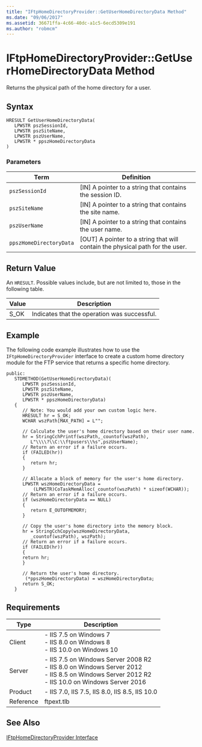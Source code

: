 ```yaml
---
title: "IFtpHomeDirectoryProvider::GetUserHomeDirectoryData Method"
ms.date: "09/06/2017"
ms.assetid: 36671ffa-4c66-40dc-a1c5-6ecd5309e191
ms.author: "robmcm"
---
```

# IFtpHomeDirectoryProvider::GetUserHomeDirectoryData Method
Returns the physical path of the home directory for a user.  
  
## Syntax  
  
```cpp#  
HRESULT GetUserHomeDirectoryData(  
   LPWSTR pszSessionId,  
   LPWSTR pszSiteName,  
   LPWSTR pszUserName,  
   LPWSTR * ppszHomeDirectoryData  
)  
```  
  
### Parameters  
  
|Term|Definition|
|---|---|
|`pszSessionId`|[IN] A pointer to a string that contains the session ID.|  
|`pszSiteName`|[IN] A pointer to a string that contains the site name.|  
|`pszUserName`|[IN] A pointer to a string that contains the user name.|  
|`ppszHomeDirectoryData`|[OUT] A pointer to a string that will contain the physical path for the user.|  
  
## Return Value  
 An `HRESULT`. Possible values include, but are not limited to, those in the following table.  
  
|Value|Description|
|---|---|
|S_OK|Indicates that the operation was successful.|  
  
## Example  
 The following code example illustrates how to use the `IFtpHomeDirectoryProvider` interface to create a custom home directory module for the FTP service that returns a specific home directory.  
  
```  
public:  
   STDMETHOD(GetUserHomeDirectoryData)(  
      LPWSTR pszSessionId,  
      LPWSTR pszSiteName,  
      LPWSTR pszUserName,  
      LPWSTR * ppszHomeDirectoryData)  
   {  
      // Note: You would add your own custom logic here.  
      HRESULT hr = S_OK;  
      WCHAR wszPath[MAX_PATH] = L"";  
  
      // Calculate the user's home directory based on their user name.  
      hr = StringCchPrintf(wszPath,_countof(wszPath),  
         L"\\\\?\\C:\\ftpusers\\%s",pszUserName);  
      // Return an error if a failure occurs.  
      if (FAILED(hr))  
      {  
         return hr;  
      }  
  
      // Allocate a block of memory for the user's home directory.  
      LPWSTR wszHomeDirectoryData =  
          (LPWSTR)CoTaskMemAlloc(_countof(wszPath) * sizeof(WCHAR));  
      // Return an error if a failure occurs.  
      if (wszHomeDirectoryData == NULL)  
      {  
         return E_OUTOFMEMORY;  
      }  
  
      // Copy the user's home directory into the memory block.  
      hr = StringCchCopy(wszHomeDirectoryData,  
         _countof(wszPath), wszPath);  
      // Return an error if a failure occurs.  
      if (FAILED(hr))  
      {  
      return hr;  
      }  
  
      // Return the user's home directory.  
       (*ppszHomeDirectoryData) = wszHomeDirectoryData;  
      return S_OK;  
   }  
```  
  
## Requirements  
  
|Type|Description|
|---|---|
|Client|-   IIS 7.5 on                                          Windows 7<br />-   IIS 8.0 on                                          Windows 8<br />-   IIS 10.0 on                                          Windows 10|  
|Server|-   IIS 7.5 on                                          Windows Server 2008 R2<br />-   IIS 8.0 on                                          Windows Server 2012<br />-   IIS 8.5 on                                          Windows Server 2012 R2<br />-   IIS 10.0 on                                          Windows Server 2016|  
|Product|-   IIS 7.0,                                          IIS 7.5,                                          IIS 8.0,                                          IIS 8.5,                                          IIS 10.0|  
|Reference|ftpext.tlb|  
  
## See Also  
 [IFtpHomeDirectoryProvider Interface](../../ftp-extensibility-reference/native-code-api-reference/iftphomedirectoryprovider-interface-native.md)
